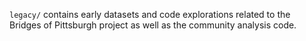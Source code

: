 `legacy/` contains early datasets and code explorations related to the Bridges of Pittsburgh project as well as the community analysis code.
